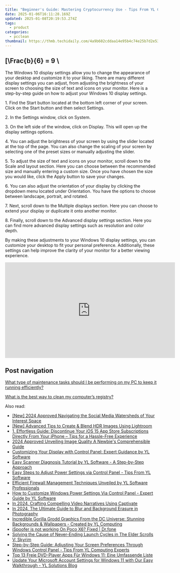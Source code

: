 ```yaml
---
title: "Beginner's Guide: Mastering Cryptocurrency Use - Tips From YL Computing Experts"
date: 2025-01-06T16:11:28.169Z
updated: 2025-01-08T20:19:53.274Z
tags:
  - product
categories:
  - pcclean
thumbnail: https://thmb.techidaily.com/4a9b602cddaa14e95b4c74e25b7d2e53d393546d813f68c2847153dd0769193c.jpg
---
```


## \[\Frac{b}{6} = 9 \

The Windows 10 display settings allow you to change the appearance of your desktop and customize it to your liking. There are many different display settings you can adjust, from adjusting the brightness of your screen to choosing the size of text and icons on your monitor. Here is a step-by-step guide on how to adjust your Windows 10 display settings. 

1\. Find the Start button located at the bottom left corner of your screen. Click on the Start button and then select Settings.

2\. In the Settings window, click on System.

3\. On the left side of the window, click on Display. This will open up the display settings options. 

4\. You can adjust the brightness of your screen by using the slider located at the top of the page. You can also change the scaling of your screen by selecting one of the preset sizes or manually adjusting the slider.

5\. To adjust the size of text and icons on your monitor, scroll down to the Scale and layout section. Here you can choose between the recommended size and manually entering a custom size. Once you have chosen the size you would like, click the Apply button to save your changes.

6\. You can also adjust the orientation of your display by clicking the dropdown menu located under Orientation. You have the options to choose between landscape, portrait, and rotated.

7\. Next, scroll down to the Multiple displays section. Here you can choose to extend your display or duplicate it onto another monitor.

8\. Finally, scroll down to the Advanced display settings section. Here you can find more advanced display settings such as resolution and color depth. 

By making these adjustments to your Windows 10 display settings, you can customize your desktop to fit your personal preference. Additionally, these settings can help improve the clarity of your monitor for a better viewing experience.

<!-- affiliate ads begin -->
<iframe width="560" height="315" src="https://www.youtube.com/embed/eMEJvwMM0vk?si=EQF_jo_4u9v5iJ_C" title="YouTube video player" frameborder="0" allow="accelerometer; autoplay; clipboard-write; encrypted-media; gyroscope; picture-in-picture; web-share" referrerpolicy="strict-origin-when-cross-origin" allowfullscreen></iframe>
<!-- affiliate ads end -->

## Post navigation

[What type of maintenance tasks should I be performing on my PC to keep it running efficiently?](https://tools.techidaily.com/pcclean/products/)

[What is the best way to clean my computer’s registry?](https://tools.techidaily.com/pcclean/products/)

<ins class="adsbygoogle"
     style="display:block"
     data-ad-format="autorelaxed"
     data-ad-client="ca-pub-7571918770474297"
     data-ad-slot="1223367746"></ins>

<ins class="adsbygoogle"
     style="display:block"
     data-ad-client="ca-pub-7571918770474297"
     data-ad-slot="8358498916"
     data-ad-format="auto"
     data-full-width-responsive="true"></ins>

<span class="atpl-alsoreadstyle">Also read:</span>
<div><ul>
<li><a href="https://instagram-video-files.techidaily.com/new-2024-approved-navigating-the-social-media-watersheds-of-your-interest-space/"><u>[New] 2024 Approved Navigating the Social Media Watersheds of Your Interest Space</u></a></li>
<li><a href="https://extra-resources.techidaily.com/new-advanced-tips-to-create-and-blend-hdr-images-using-lightroom/"><u>[New] Advanced Tips to Create & Blend HDR Images Using Lightroom</u></a></li>
<li><a href="https://some-tips.techidaily.com/1-effortless-guide-discontinue-your-ios-15-app-store-subscriptions-directly-from-your-iphone-tips-for-a-hassle-free-experience/"><u>1. Effortless Guide: Discontinue Your iOS 15 App Store Subscriptions Directly From Your iPhone – Tips for a Hassle-Free Experience</u></a></li>
<li><a href="https://fox-blue.techidaily.com/2024-approved-unveiling-image-quality-a-newbies-comprehensible-guide/"><u>2024 Approved Unveiling Image Quality A Newbie's Comprehensible Guide</u></a></li>
<li><a href="https://win-cloud.techidaily.com/customizing-your-display-with-control-panel-expert-guidance-by-yl-software/"><u>Customizing Your Display with Control Panel: Expert Guidance by YL Software</u></a></li>
<li><a href="https://win-cloud.techidaily.com/easy-scanner-diagnosis-tutorial-by-yl-software-a-step-by-step-approach/"><u>Easy Scanner Diagnosis Tutorial by YL Software - A Step-by-Step Approach</u></a></li>
<li><a href="https://win-cloud.techidaily.com/easy-steps-to-adjust-power-settings-via-control-panel-tips-from-yl-software/"><u>Easy Steps to Adjust Power Settings via Control Panel - Tips From YL Software</u></a></li>
<li><a href="https://win-cloud.techidaily.com/efficient-firewall-management-techniques-unveiled-by-yl-software-professionals/"><u>Efficient Firewall Management Techniques Unveiled by YL Software Professionals</u></a></li>
<li><a href="https://win-cloud.techidaily.com/how-to-customize-windows-power-settings-via-control-panel-expert-guide-by-yl-software/"><u>How to Customize Windows Power Settings Via Control Panel - Expert Guide by YL Software</u></a></li>
<li><a href="https://desktop-recording.techidaily.com/in-2024-crafting-compelling-video-narratives-using-captivate/"><u>In 2024, Crafting Compelling Video Narratives Using Captivate</u></a></li>
<li><a href="https://some-guidance.techidaily.com/in-2024-the-ultimate-guide-to-blur-and-background-erasure-in-photography/"><u>In 2024, The Ultimate Guide to Blur and Background Erasure in Photography</u></a></li>
<li><a href="https://win-cloud.techidaily.com/incredible-gorilla-grodd-graphics-from-the-dc-universe-stunning-backgrounds-and-wallpapers-created-by-yl-computing/"><u>Incredible Gorilla Grodd Graphics From the DC Universe: Stunning Backgrounds & Wallpapers - Created by YL Computing</u></a></li>
<li><a href="https://fake-location.techidaily.com/ispoofer-is-not-working-on-poco-x6-fixed-drfone-by-drfone-virtual-android/"><u>iSpoofer is not working On Poco X6? Fixed | Dr.fone</u></a></li>
<li><a href="https://common-error.techidaily.com/solving-the-cause-of-never-ending-launch-cycles-in-the-elder-scrolls-v-skyrim/"><u>Solving the Cause of Never-Ending Launch Cycles in The Elder Scrolls V: Skyrim</u></a></li>
<li><a href="https://win-cloud.techidaily.com/step-by-step-guide-adjusting-your-screen-preferences-through-windows-control-panel-tips-from-yl-computing-experts/"><u>Step-by-Step Guide: Adjusting Your Screen Preferences Through Windows Control Panel - Tips From YL Computing Experts</u></a></li>
<li><a href="https://discover-dash.techidaily.com/top-13-freie-dvd-player-apps-fur-windows-11-eine-umfassende-liste/"><u>Top 13 Freie DVD-Player Apps Für Windows 11: Eine Umfassende Liste</u></a></li>
<li><a href="https://win-cloud.techidaily.com/update-your-microsoft-account-settings-for-windows-11-with-our-easy-walkthrough-yl-solutions-blog/"><u>Update Your Microsoft Account Settings for Windows 11 with Our Easy Walkthrough - YL Solutions Blog</u></a></li>
</ul></div>


